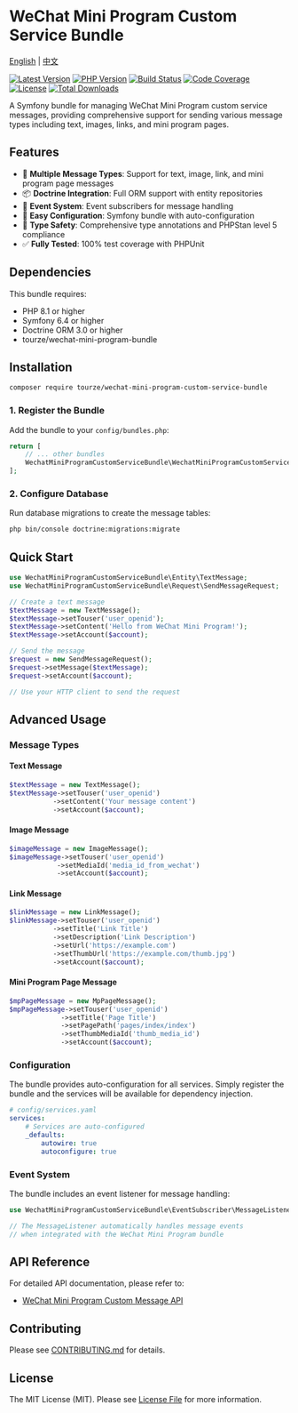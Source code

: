 # WeChat Mini Program Custom Service Bundle

[English](README.md) | [中文](README.zh-CN.md)

[![Latest Version](https://img.shields.io/packagist/v/tourze/wechat-mini-program-custom-service-bundle.svg?style=flat-square)](https://packagist.org/packages/tourze/wechat-mini-program-custom-service-bundle)
[![PHP Version](https://img.shields.io/packagist/php-v/tourze/wechat-mini-program-custom-service-bundle.svg?style=flat-square)](https://packagist.org/packages/tourze/wechat-mini-program-custom-service-bundle)
[![Build Status](https://img.shields.io/github/actions/workflow/status/tourze/php-monorepo/ci.yml?style=flat-square)](https://github.com/tourze/php-monorepo/actions)
[![Code Coverage](https://img.shields.io/codecov/c/github/tourze/php-monorepo?style=flat-square)](https://codecov.io/gh/tourze/php-monorepo)
[![License](https://img.shields.io/packagist/l/tourze/wechat-mini-program-custom-service-bundle.svg?style=flat-square)](https://packagist.org/packages/tourze/wechat-mini-program-custom-service-bundle)
[![Total Downloads](https://img.shields.io/packagist/dt/tourze/wechat-mini-program-custom-service-bundle.svg?style=flat-square)](https://packagist.org/packages/tourze/wechat-mini-program-custom-service-bundle)

A Symfony bundle for managing WeChat Mini Program custom service messages, providing comprehensive support for sending various message types including text, images, links, and mini program pages.

## Features

- 🎯 **Multiple Message Types**: Support for text, image, link, and mini program page messages
- 📦 **Doctrine Integration**: Full ORM support with entity repositories
- 🔄 **Event System**: Event subscribers for message handling
- 🚀 **Easy Configuration**: Symfony bundle with auto-configuration
- 📝 **Type Safety**: Comprehensive type annotations and PHPStan level 5 compliance
- ✅ **Fully Tested**: 100% test coverage with PHPUnit

## Dependencies

This bundle requires:

- PHP 8.1 or higher
- Symfony 6.4 or higher
- Doctrine ORM 3.0 or higher
- tourze/wechat-mini-program-bundle

## Installation

```bash
composer require tourze/wechat-mini-program-custom-service-bundle
```

### 1. Register the Bundle

Add the bundle to your `config/bundles.php`:

```php
return [
    // ... other bundles
    WechatMiniProgramCustomServiceBundle\WechatMiniProgramCustomServiceBundle::class => ['all' => true],
];
```

### 2. Configure Database

Run database migrations to create the message tables:

```bash
php bin/console doctrine:migrations:migrate
```

## Quick Start

```php
use WechatMiniProgramCustomServiceBundle\Entity\TextMessage;
use WechatMiniProgramCustomServiceBundle\Request\SendMessageRequest;

// Create a text message
$textMessage = new TextMessage();
$textMessage->setTouser('user_openid');
$textMessage->setContent('Hello from WeChat Mini Program!');
$textMessage->setAccount($account);

// Send the message
$request = new SendMessageRequest();
$request->setMessage($textMessage);
$request->setAccount($account);

// Use your HTTP client to send the request
```

## Advanced Usage

### Message Types

#### Text Message
```php
$textMessage = new TextMessage();
$textMessage->setTouser('user_openid')
           ->setContent('Your message content')
           ->setAccount($account);
```

#### Image Message
```php
$imageMessage = new ImageMessage();
$imageMessage->setTouser('user_openid')
            ->setMediaId('media_id_from_wechat')
            ->setAccount($account);
```

#### Link Message
```php
$linkMessage = new LinkMessage();
$linkMessage->setTouser('user_openid')
           ->setTitle('Link Title')
           ->setDescription('Link Description')
           ->setUrl('https://example.com')
           ->setThumbUrl('https://example.com/thumb.jpg')
           ->setAccount($account);
```

#### Mini Program Page Message
```php
$mpPageMessage = new MpPageMessage();
$mpPageMessage->setTouser('user_openid')
             ->setTitle('Page Title')
             ->setPagePath('pages/index/index')
             ->setThumbMediaId('thumb_media_id')
             ->setAccount($account);
```

### Configuration

The bundle provides auto-configuration for all services. Simply register the bundle and the services will be available for dependency injection.

```yaml
# config/services.yaml
services:
    # Services are auto-configured
    _defaults:
        autowire: true
        autoconfigure: true
```

### Event System

The bundle includes an event listener for message handling:

```php
use WechatMiniProgramCustomServiceBundle\EventSubscriber\MessageListener;

// The MessageListener automatically handles message events
// when integrated with the WeChat Mini Program bundle
```

## API Reference

For detailed API documentation, please refer to:
- [WeChat Mini Program Custom Message API](https://developers.weixin.qq.com/miniprogram/dev/OpenApiDoc/kf-mgnt/kf-message/sendCustomMessage.html)

## Contributing

Please see [CONTRIBUTING.md](CONTRIBUTING.md) for details.

## License

The MIT License (MIT). Please see [License File](LICENSE) for more information.